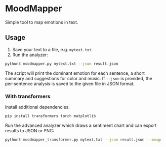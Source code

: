 # MoodMapper

Simple tool to map emotions in text.

## Usage

1. Save your text to a file, e.g. `mytext.txt`.
2. Run the analyzer:

```bash
python3 moodmapper.py mytext.txt --json result.json
```

The script will print the dominant emotion for each sentence, a short summary
and suggestions for color and music. If `--json` is provided, the per-sentence
analysis is saved to the given file in JSON format.

### With transformers

Install additional dependencies:

```bash
pip install transformers torch matplotlib
```

Run the advanced analyzer which draws a sentiment chart and can export results to JSON or PNG:

```bash
python3 moodmapper_transformer.py mytext.txt --json result.json --image grafico.png
```
